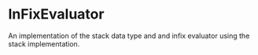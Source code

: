 # InFixEvaluator
An implementation of the stack data type and and infix evaluator using the stack implementation.
